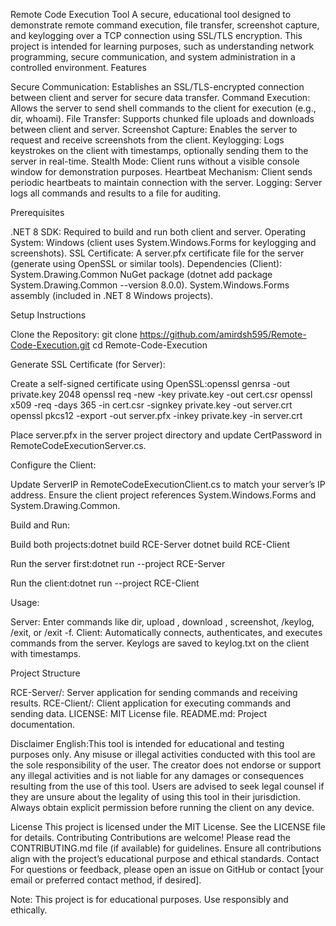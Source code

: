 Remote Code Execution Tool
A secure, educational tool designed to demonstrate remote command execution, file transfer, screenshot capture, and keylogging over a TCP connection using SSL/TLS encryption. This project is intended for learning purposes, such as understanding network programming, secure communication, and system administration in a controlled environment.
Features

Secure Communication: Establishes an SSL/TLS-encrypted connection between client and server for secure data transfer.
Command Execution: Allows the server to send shell commands to the client for execution (e.g., dir, whoami).
File Transfer: Supports chunked file uploads and downloads between client and server.
Screenshot Capture: Enables the server to request and receive screenshots from the client.
Keylogging: Logs keystrokes on the client with timestamps, optionally sending them to the server in real-time.
Stealth Mode: Client runs without a visible console window for demonstration purposes.
Heartbeat Mechanism: Client sends periodic heartbeats to maintain connection with the server.
Logging: Server logs all commands and results to a file for auditing.

Prerequisites

.NET 8 SDK: Required to build and run both client and server.
Operating System: Windows (client uses System.Windows.Forms for keylogging and screenshots).
SSL Certificate: A server.pfx certificate file for the server (generate using OpenSSL or similar tools).
Dependencies (Client):
System.Drawing.Common NuGet package (dotnet add package System.Drawing.Common --version 8.0.0).
System.Windows.Forms assembly (included in .NET 8 Windows projects).



Setup Instructions

Clone the Repository:
git clone https://github.com/amirdsh595/Remote-Code-Execution.git
cd Remote-Code-Execution


Generate SSL Certificate (for Server):

Create a self-signed certificate using OpenSSL:openssl genrsa -out private.key 2048
openssl req -new -key private.key -out cert.csr
openssl x509 -req -days 365 -in cert.csr -signkey private.key -out server.crt
openssl pkcs12 -export -out server.pfx -inkey private.key -in server.crt


Place server.pfx in the server project directory and update CertPassword in RemoteCodeExecutionServer.cs.


Configure the Client:

Update ServerIP in RemoteCodeExecutionClient.cs to match your server’s IP address.
Ensure the client project references System.Windows.Forms and System.Drawing.Common.


Build and Run:

Build both projects:dotnet build RCE-Server
dotnet build RCE-Client


Run the server first:dotnet run --project RCE-Server


Run the client:dotnet run --project RCE-Client




Usage:

Server: Enter commands like dir, upload <path>, download <path>, screenshot, /keylog, /exit, or /exit -f.
Client: Automatically connects, authenticates, and executes commands from the server.
Keylogs are saved to keylog.txt on the client with timestamps.



Project Structure

RCE-Server/: Server application for sending commands and receiving results.
RCE-Client/: Client application for executing commands and sending data.
LICENSE: MIT License file.
README.md: Project documentation.

Disclaimer
English:This tool is intended for educational and testing purposes only. Any misuse or illegal activities conducted with this tool are the sole responsibility of the user. The creator does not endorse or support any illegal activities and is not liable for any damages or consequences resulting from the use of this tool. Users are advised to seek legal counsel if they are unsure about the legality of using this tool in their jurisdiction. Always obtain explicit permission before running the client on any device.

License
This project is licensed under the MIT License. See the LICENSE file for details.
Contributing
Contributions are welcome! Please read the CONTRIBUTING.md file (if available) for guidelines. Ensure all contributions align with the project’s educational purpose and ethical standards.
Contact
For questions or feedback, please open an issue on GitHub or contact [your email or preferred contact method, if desired].

Note: This project is for educational purposes. Use responsibly and ethically.
